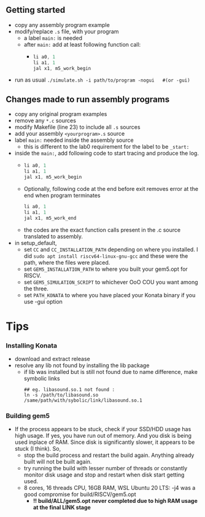    
## Getting started
+ copy any assembly program example
+ modify/replace `.s` file, with your program
    + a label `main:` is needed
    + after `main:` add at least following function call:
      + ```asm
        li a0, 1
        li a1, 1
        jal x1, m5_work_begin
        ```
+ run as usual `./simulate.sh -i path/to/program -nogui   #(or -gui)`


## Changes made to run assembly programs
+ copy any original program examples
+ remove any `*.c` sources
+ modify Makefile (line 23) to include all `.s` sources
+ add your assembly `<yourprogram>.s` source
+ label `main:` needed inside the assembly source
    + this is different to the lab0 requirement for the label to be `_start:`
+ inside the `main:`, add following code to start tracing and produce the log.
  + ```asm
    li a0, 1
    li a1, 1
    jal x1, m5_work_begin
    ```
  + Optionally, following code at the end before exit removes error at the end when program terminates
    ```asm
    li a0, 1
    li a1, 1
    jal x1, m5_work_end
    ```
  + the codes are the exact function calls present in the .c source translated to assembly.
+ in setup_default, 
    + set `CC` and `CC_INSTALLATION_PATH` depending on where you installed. I did `sudo apt install riscv64-linux-gnu-gcc` and these were the path, where the files were placed.
    + set `GEM5_INSTALLATION_PATH` to where you built your gem5.opt for RISCV.
    + set `GEM5_SIMULATION_SCRIPT` to whichever OoO COU you want among the three.
    + set `PATH_KONATA` to where you have placed your Konata binary if you use -gui option
        
        
        
# Tips
### Installing Konata
+ download and extract release
+ resolve any lib not found by installing the lib package
    + if lib was installed but is still not found due to name difference,  make symbolic links 
      ```
      ## eg. libasound.so.1 not found :  
      ln -s /path/to/libasound.so /same/path/with/sybolic/link/libasound.so.1
      ```

### Building gem5
+ If the process appears to be stuck, check if your SSD/HDD usage has high usage. If yes, you have run out of memory. And you disk is being used inplace of RAM. Since disk is significantly slower, it appears to be stuck (I think). So,
    + stop the build process and restart the build again. Anything already built will not be built again.
    + try running the build with lesser number of threads or constantly monitor disk usage and stop and restart when disk start getting used.
    + 8 cores, 16 threads CPU, 16GB RAM, WSL Ubuntu 20 LTS: -j4 was a good compromise for build/RISCV/gem5.opt 
        + **!! build/ALL/gem5.opt never completed due to high RAM usage at the final LINK stage**